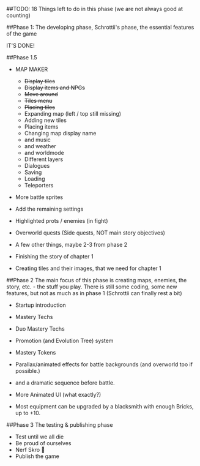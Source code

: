 ﻿##TODO:
18 Things left to do in this phase
(we are not always good at counting)

##Phase 1:
The developing phase, Schrottii's phase, the essential features of the game

IT'S DONE!

##Phase 1.5
- MAP MAKER
  - <s>Display tiles</s>
  - <s>Display items and NPCs</s>
  - <s>Move around</s>
  - <s>Tiles menu</s>
  - <s>Placing tiles</s>
  - Expanding map (left / top still missing)
  - Adding new tiles
  - Placing items
  - Changing map display name
  - and music
  - and weather
  - and worldmode
  - Different layers
  - Dialogues
  - Saving
  - Loading
  - Teleporters
  
- More battle sprites
- Add the remaining settings
- Highlighted prots / enemies (in fight)
- Overworld quests (Side quests, NOT main story objectives)
- A few other things, maybe 2-3 from phase 2

- Finishing the story of chapter 1
- Creating tiles and their images, that we need for chapter 1

##Phase 2
The main focus of this phase is creating maps, enemies, the story, etc. - the stuff you play.
There is still some coding, some new features, but not as much as in phase 1 (Schrottii can finally rest a bit)

- Startup introduction

- Mastery Techs
- Duo Mastery Techs

- Promotion (and Evolution Tree) system
- Mastery Tokens

- Parallax/animated effects for battle backgrounds (and overworld too if possible.)
- and a dramatic sequence before battle.

- More Animated UI (what exactly?)
- Most equipment can be upgraded by a blacksmith with enough Bricks, up to +10.


##Phase 3
The testing & publishing phase

- Test until we all die
- Be proud of ourselves
- Nerf Skro 🤔
- Publish the game
